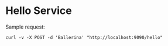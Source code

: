 # Hello Service 

Sample request: 

``` 
curl -v -X POST -d 'Ballerina' "http://localhost:9090/hello"

``` 